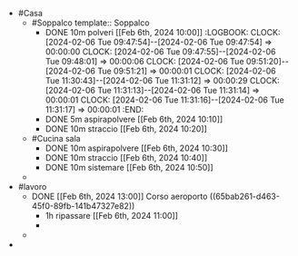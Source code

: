 - #Casa
	- #Soppalco
	  template:: Soppalco
		- DONE  10m polveri [[Feb 6th, 2024 10:00]]
		  :LOGBOOK:
		  CLOCK: [2024-02-06 Tue 09:47:54]--[2024-02-06 Tue 09:47:54] =>  00:00:00
		  CLOCK: [2024-02-06 Tue 09:47:55]--[2024-02-06 Tue 09:48:01] =>  00:00:06
		  CLOCK: [2024-02-06 Tue 09:51:20]--[2024-02-06 Tue 09:51:21] =>  00:00:01
		  CLOCK: [2024-02-06 Tue 11:30:43]--[2024-02-06 Tue 11:31:12] =>  00:00:29
		  CLOCK: [2024-02-06 Tue 11:31:13]--[2024-02-06 Tue 11:31:14] =>  00:00:01
		  CLOCK: [2024-02-06 Tue 11:31:16]--[2024-02-06 Tue 11:31:17] =>  00:00:01
		  :END:
		- DONE 5m aspirapolvere  [[Feb 6th, 2024 10:10]]
		- DONE 10m straccio  [[Feb 6th, 2024 10:20]]
	- #Cucina sala
		- DONE  10m aspirapolvere  [[Feb 6th, 2024 10:30]]
		- DONE 10m straccio  [[Feb 6th, 2024 10:40]]
		- DONE 10m sistemare  [[Feb 6th, 2024 10:50]]
	-
- #lavoro
	- DONE  [[Feb 6th, 2024 13:00]] Corso aeroporto ((65bab261-d463-45f0-89fb-141b47327e82))
		- 1h ripassare  [[Feb 6th, 2024 11:00]]
		-
	-
-